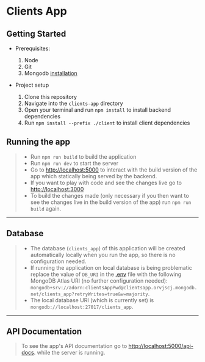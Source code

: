 # Clients App

## Getting Started

- Prerequisites:

  1. Node
  2. Git
  3. Mongodb [installation](https://www.mongodb.com/docs/manual/installation/)

- Project setup

  1. Clone this repository
  2. Navigate into the `clients-app` directory
  3. Open your terminal and run `npm install` to install backend dependencies
  4. Run `npm install --prefix ./client` to install client dependencies

## Running the app

> - Run `npm run build` to build the application
> - Run `npm run dev` to start the server
> - Go to [http://localhost:5000](http://localhost:5000) to interact with
>   the build version of the app which statically being served by the backend.
> - If you want to play with code and see the changes
>   live go to [http://localhost:3000](http://localhost:3000)
> - To build the changes made (only necessary if you then want to
>   see the changes live in the build version of the app) run `npm run build` again.

<hr />

## Database

> - The database (`clients_app`) of this application will be created
>   automatically locally when you run the app, so there is no configuration needed.
> - If running the application on local database is being problematic
>   replace the value of `DB_URI` in the [.env](./.env) file with the
>   following MongoDB Atlas URI (no further configuration needed):
>   `mongodb+srv://adorn:clientsAppPwd@clientsapp.orvjscj.mongodb.net/clients_app?retryWrites=true&w=majority`.
> - The local database URI (which is currently set) is `mongodb://localhost:27017/clients_app`.

<hr />

## API Documentation

> To see the app's API documentation go to [http://localhost:5000/api-docs](http://localhost:5000/api-docs).
> while the server is running.
